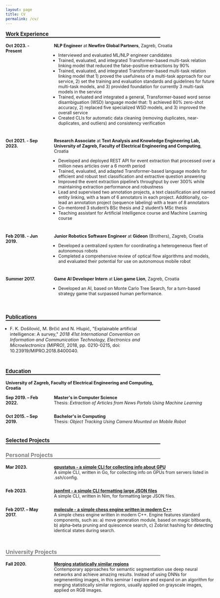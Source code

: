 ```yaml
---
layout: page
title: CV
permalink: /cv/
---
```


<style>
.h2 {
  font-weight: bolder;
  font-size: larger;
  border-bottom: 2px solid black;
}

.h3 {
  font-weight: bolder;
  font-size: large;
  color: gray;
  margin-top: 25px;
  border-bottom: 2px solid gray;
}

.experience-entry {
  display: inline-flex;
  margin-bottom: 3ch;
}

.experience-entry .entry-date {
  font-weight: bold;
  width: 12ch;
}

.experience-entry .entry-description {
  width: 60ch;
  margin-left: 5ch;
}

ul {
  padding-left: 1em
}

</style>

<p class="h2">Work Experience</p>

<div class="experience-entry">
<span class="entry-date">Oct 2023. - Present</span>
<span class="entry-description"><strong>NLP Engineer</strong> at <strong>Newfire Global Partners</strong>, Zagreb, Croatia
<br />
<ul>
    <li>Interviewed and evaluated ML/NLP engineer candidates</li>
    <li>Trained, evaluated, and integrated Transformer-based multi-task relation linking model that reduced the false-positive extractions by 90%</li>
    <li>Trained, evaluated, and integrated Transformer-based multi-task relation linking model that 1) proved the usefulness of a multi-task approach for our service, 2) set the training and evaluation standards and guidelines for future multi-task models, and 3) provided foundation for currently 3 multi-task models in the service</li>
    <li>Trained, evluated and integrated a general, Transformer-based word sense disambiguation (WSD) language model that: 1) achieved 80% zero-shot accuracy, 2) replaced five specialized WSD models, and 3) improved the overall service</li>
    <li>Created CLIs for automatic data cleaning (removing duplicates, near-duplicates, and outliers) and consistency verification</li>
</ul>
</span>
</div>

<div class="experience-entry">
<span class="entry-date">Oct 2021. - Sep 2023.</span>
<span class="entry-description"><strong>Research Associate</strong> at <strong>Text Analysis and Knowledge Engineering Lab, University of Zagreb, Faculty of Electrical Engineering and Computing</strong>, Croatia
<br />
<ul>
    <li>Developed and deployed REST API for event extraction that processed over a million news articles over a 6 month period</li>
    <li>Trained, evaluated, and adapted Transformer-based language models for efficient and robust text classification and extractive question answering</li>
    <li>Improved the event extraction pipeline’s throughput by over 300% while maintaining extraction performance and robustness</li>
    <li>Lead and supervised two annotation projects, a text classification and named entity linking, with a team of 6 annotators in each project. Additionally, co-lead an annotation project (sequence labeling) with a team of 8 annotators</li>
    <li>Co-mentored 3 student’s BSc thesis and 2 student’s MSc thesis</li>
    <li>Teaching assistant for Artificial Intelligence course and Machine Learning course</li>
</ul>
</span>
</div>

<div class="experience-entry">
<span class="entry-date">Feb 2018. - Jun 2019.</span>
<span class="entry-description"><strong>Junior Robotics Software Engineer</strong> at <strong>Gideon</strong> (Brothers), Zagreb, Croatia
<br />
<ul style="vertical-align: middle;">
<li>Developed a centralized system for coordinating a heterogeneous fleet of autonomous robots</li>
<li>Completed a comprehensive review of optical flow algorithms and models, and
evaluated their potential for use on autonomous mobile robot</li>
</ul>
</span>

</div>

<div class="experience-entry">
<span class="entry-date">Summer 2017.</span>
<span class="entry-description"><strong>Game AI Developer Intern</strong> at <strong>Lion game Lion</strong>, Zagreb, Croatia
<br />
<ul>
<li>Developed an AI, based on Monte Carlo Tree Search, for a turn-based
strategy game that surpassed human performance.</li>
</ul>
</span>
</div>

<p class="h2">Publications</p>

<ul>
    <li style="font-size:11pt"> F. K. Došilović, M. Brčić and N. Hlupić, "Explainable artificial intelligence: A survey," <em>2018 41st International Convention on Information and Communication Technology, Electronics and Microelectronics (MIPRO)</em>, 2018, pp. 0210-0215, doi: 10.23919/MIPRO.2018.8400040.
    </li>
</ul>

<br />
<p class="h2">Education</p>

<span><strong>University of Zagreb, Faculty of Electrical Engineering and Computing, Croatia</strong></span>

<div class="experience-entry">
<span class="entry-date">Sep 2019. – Feb 2022.</span>
<span class="entry-description">
    <strong>Master's in Computer Science</strong><br />
    Thesis: <em>Extraction of Articles from News Portals Using Machine Learning</em>
</span>
</div>

<div class="experience-entry">
<span class="entry-date">Oct 2015. – Sep 2019.</span>
<span class="entry-description">
    <strong>Bachelor's in Computing</strong><br />
    Thesis: <em>Object Tracking Using Camera Mounted on Mobile Robot</em>
</span>
</div>

<br />
<p class="h2">Selected Projects</p>

<p class="h3">Personal Projects</p>

<div class="experience-entry">
<span class="entry-date">Mar 2023.</span>
<span class="entry-description">
    <a href="https://github.com/fkdosilovic/gpustatus"><strong>gpustatus - a simple CLI for collecting info about GPU</strong></a>
    <br /> A simple CLI, written in Go, for collecting info on GPUs from servers listed in .ssh/config.
</span>
</div>

<div class="experience-entry">
<span class="entry-date">Feb 2023.</span>
<span class="entry-description">
    <a href="https://github.com/fkdosilovic/jsonfmt"><strong>jsonfmt - a simple CLI formatting large JSON files</strong></a>
    <br /> A simple CLI, written in Nim, for formatting large JSON files.
</span>
</div>

<div class="experience-entry">
<span class="entry-date">Feb 2017. – May 2017.</span>
<span class="entry-description">
    <a href="https://github.com/fkdosilovic/molecule"><strong>molecule - a simple chess engine written in modern C++</strong></a>
    <br /> A simple chess engine written in modern C++. Engine features
    standard components, such as: a) move generation module, based on magic
    bitboards, b) alpha–beta pruning and quiescence search, c) Zobrist
    hashing for detecting identical states during search.
</span>
</div>

<p class="h3">University Projects</p>

<div class="experience-entry">
<span class="entry-date">Fall 2020.</span>
<span class="entry-description">
    <a href="https://finding-intuition.com/merging-statistically-similar-regions"><strong>Merging statistically similar regions</strong></a><br />
    Contemporary approaches for semantic segmentation use deep neural networks
    and achieve amazing results. Instead of using DNNs for segmenenting images,
    in this seminar I explore and expand on an algorithm for merging
    statistically similar regions, usually applied on grayscale images, applied
    on RGB images.
</span>
</div>